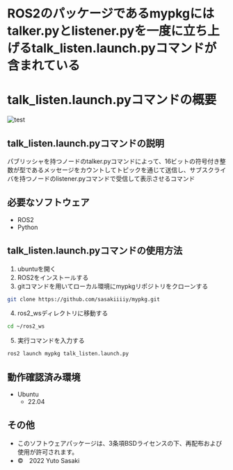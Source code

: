 # ROS2のパッケージであるmypkgにはtalker.pyとlistener.pyを一度に立ち上げるtalk_listen.launch.pyコマンドが含まれている
# talk_listen.launch.pyコマンドの概要
![test](https://github.com/sasakiiiiy/mypkg/actions/workflows/test.yml/badge.svg)
## talk_listen.launch.pyコマンドの説明
パブリッシャを持つノードのtalker.pyコマンドによって、16ビットの符号付き整数が型であるメッセージをカウントしてトピックを通じて送信し、サブスクライバを持つノードのlistener.pyコマンドで受信して表示させるコマンド
## 必要なソフトウェア
* ROS2
* Python
## talk_listen.launch.pyコマンドの使用方法
1. ubuntuを開く
2. ROS2をインストールする
3. gitコマンドを用いてローカル環境にmypkgリポジトリをクローンする
```bash
git clone https://github.com/sasakiiiiy/mypkg.git
```
4. ros2_wsディレクトリに移動する
```bash
cd ~/ros2_ws
```
5. 実行コマンドを入力する
```bash
ros2 launch mypkg talk_listen.launch.py
```
## 動作確認済み環境
* Ubuntu
  * 22.04
## その他
* このソフトウェアパッケージは、3条項BSDライセンスの下、再配布および使用が許可されます。
* ©　2022 Yuto Sasaki
